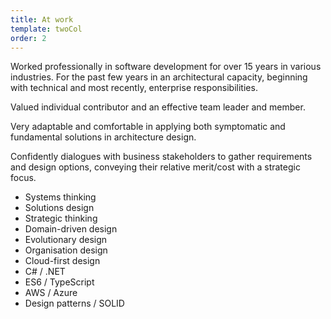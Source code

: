 ```yaml
---
title: At work
template: twoCol
order: 2
---
```


Worked professionally in software development for over 15 years in various industries. For the past few years in an architectural capacity, beginning with technical and most recently, enterprise responsibilities.

Valued individual contributor and an effective team leader and member.

Very adaptable and comfortable in applying both symptomatic and fundamental solutions in architecture design.

Confidently dialogues with business stakeholders to gather requirements and design options, conveying their relative merit/cost with a strategic focus.

- Systems thinking
- Solutions design
- Strategic thinking
- Domain-driven design
- Evolutionary design
- Organisation design
- Cloud-first design
- C# / .NET
- ES6 / TypeScript
- AWS / Azure
- Design patterns / SOLID
